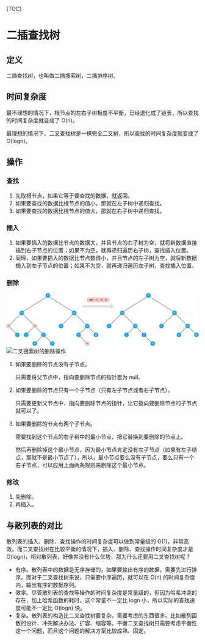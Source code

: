 [TOC]

# 二插查找树

## 定义

二插查找树，也叫做二插搜索树，二插排序树。

## 时间复杂度

最不理想的情况下，根节点的左右子树极度不平衡，已经退化成了链表，所以查找的时间复杂度就变成了 O(n)。

最理想的情况下，二叉查找树是一棵完全二叉树，所以查找的时间复杂度就变成了 O(logn)。

## 操作

### 查找

1. 先取根节点，如果它等于要查找的数据，就返回。
2. 如果要查找的数据比根节点的值小，那就在左子树中递归查找。
3. 如果要查找的数据比根节点的值大，那就在右子树中递归查找。

### 插入

1. 如果要插入的数据比节点的数据大，并且节点的右子树为空，就将新数据直接插到右子节点的位置；如果不为空，就再递归遍历右子树，查找插入位置。
2. 同理，如果要插入的数据比节点数值小，并且节点的左子树为空，就将新数据插入到左子节点的位置；如果不为空，就再递归遍历左子树，查找插入位置。

### 删除

<img src="https://github.com/NieGuanglin/docs/blob/main/pics/data-structure/tree/bi-search-tree/1.二叉搜索树的删除操作.png">

<img src="/Users/nieguanglin/pics/data-structure/tree/bi-search-tree/1.二叉搜索树的删除操作.png" alt="二叉搜索树的删除操作" style="zoom:100%;" />

1. 如果要删除的节点没有子节点。

   只需要将父节点中，指向要删除节点的指针置为 null。

2. 如果要删除的节点只有一个子节点（只有左子节点或者右子节点）。

   只需要更新父节点中，指向要删除节点的指针，让它指向要删除节点的子节点就可以了。

3. 如果要删除的节点有两个子节点。

   需要找到这个节点的右子树中的最小节点，把它替换到要删除的节点上。

   然后再删除掉这个最小节点，因为最小节点肯定没有左子节点（如果有左子结点，那就不是最小节点了），所以，最小节点要么没有子节点，要么只有一个右子节点，可以应用上面两条规则来删除这个最小节点。

### 修改

1. 先删除。
2. 再插入。

## 与散列表的对比

散列表的插入、删除、查找操作的时间复杂度可以做到常量级的 O(1)，非常高效。而二叉查找树在比较平衡的情况下，插入、删除、查找操作时间复杂度才是 O(logn)，相对散列表，好像并没有什么优势，那为什么还要用二叉查找树呢？

- 有序。散列表中的数据是无序存储的，如果要输出有序的数据，需要先进行排序。而对于二叉查找树来说，只需要中序遍历，就可以在 O(n) 的时间复杂度内，输出有序的数据序列。
- 效率。尽管散列表的查找等操作的时间复杂度是常量级的，但因为哈希冲突的存在，加上哈希函数的耗时，这个常量不一定比 logn 小，所以实际的查找速度可能不一定比 O(logn) 快。
- 复杂。散列表的构造比二叉查找树要复杂，需要考虑的东西很多。比如散列函数的设计、冲突解决办法、扩容、缩容等。平衡二叉查找树只需要考虑平衡性这一个问题，而且这个问题的解决方案比较成熟、固定。